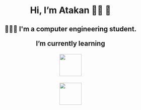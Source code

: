 <h1 align="center">

  Hi, I’m Atakan 👋🏻 👋
  
</h1>


<h2 align="center">
  
  👨🏻‍💻 I'm a computer engineering student.
  
  I’m currently learning
  
  
  
  <p align="center">

<img style="width:70px; height:70px; -webkit-user-select:none; display:block; margin:auto; padding:env(safe-area-inset-top) env(safe-area-inset-right) env(safe-area-inset-bottom) env(safe-area-inset-left);" src="https://camo.githubusercontent.com/cda2bff49eb0cd388393e08dd91cc3cf461f095e387d3fdcb8648ab0418010aa/68747470733a2f2f692e67697068792e636f6d2f6d656469612f654e41736a4f353574506267616f72376d612f323030772e77656270">
  
</p>

  
</h2>


<p align="center">

<img style="width:70px; height:70px; -webkit-user-select:none; display:block; margin:auto; padding:env(safe-area-inset-top) env(safe-area-inset-right) env(safe-area-inset-bottom) env(safe-area-inset-left);" src="https://camo.githubusercontent.com/cda2bff49eb0cd388393e08dd91cc3cf461f095e387d3fdcb8648ab0418010aa/68747470733a2f2f692e67697068792e636f6d2f6d656469612f654e41736a4f353574506267616f72376d612f323030772e77656270">
  
</p>


<!---

- 👨🏻‍💻 I'm a computer engineering student.
- 🌱 I’m currently learning React Native.
- 👀 I’m interested in ...

- 🌱 I’m currently learning ...
- 💞️ I’m looking to collaborate on ...
- 📫 How to reach me ...

--->

